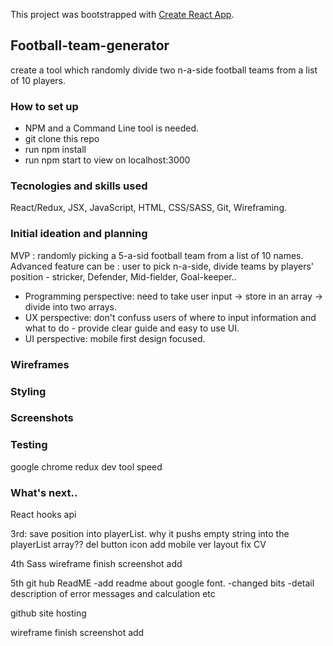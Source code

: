 This project was bootstrapped with [Create React App](https://github.com/facebook/create-react-app).

## Football-team-generator
create a tool which randomly divide two n-a-side football teams from a list of 10 players.

### How to set up
* NPM and a Command Line tool is needed.
* git clone this repo
* run npm install 
* run npm start to view on localhost:3000

### Tecnologies and skills used
React/Redux, JSX, JavaScript, HTML, CSS/SASS, Git, Wireframing.

### Initial ideation and planning
MVP : randomly picking a 5-a-sid football team from a list of 10 names.
Advanced feature can be : user to pick n-a-side, divide teams by players' position - stricker, Defender, Mid-fielder, Goal-keeper..

* Programming perspective: need to take user input -> store in an array -> divide into two arrays.
* UX perspective: don't confuss users of where to input information and what to do - provide clear guide and easy to use UI.
* UI perspective: mobile first design focused. 

### Wireframes

### Styling

### Screenshots

### Testing
google chrome 
redux dev tool
speed

### What's next..
React hooks 
api 



3rd: 
save position into playerList.
why it pushs empty string into the playerList array??
del button icon add
mobile ver layout fix
CV


4th
Sass
wireframe finish
screenshot add 

5th
git hub ReadME
-add readme about google font.
-changed bits 
-detail description of error messages and calculation etc

github site hosting

wireframe finish
screenshot add 














